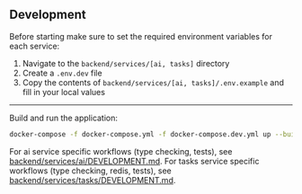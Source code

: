 ## Development

Before starting make sure to set the required environment variables for each service:

1. Navigate to the `backend/services/[ai, tasks]` directory
2. Create a `.env.dev` file
3. Copy the contents of `backend/services/[ai, tasks]/.env.example` and fill in your local values

---

Build and run the application:

```bash
docker-compose -f docker-compose.yml -f docker-compose.dev.yml up --build --watch
```

For ai service specific workflows (type checking, tests), see [backend/services/ai/DEVELOPMENT.md](backend/services/ai/DEVELOPMENT.md).
For tasks service specific workflows (type checking, redis, tests), see [backend/services/tasks/DEVELOPMENT.md](backend/services/tasks/DEVELOPMENT.md).
